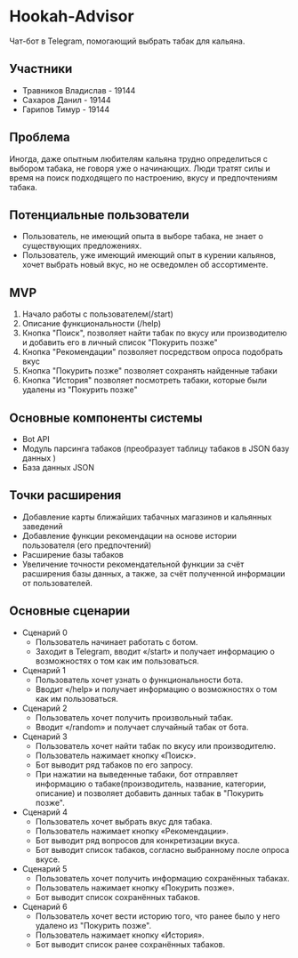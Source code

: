# Hookah-Advisor
Чат-бот в Telegram, помогающий выбрать табак для кальяна.

Участники
---------
- Травников Владислав - 19144
- Сахаров Данил - 19144
- Гарипов Тимур - 19144

Проблема
------
Иногда, даже опытным любителям кальяна трудно определиться с выбором табака, не говоря уже о начинающих. Люди тратят силы и время на поиск подходящего по настроению, вкусу и предпочтениям табака.  

Потенциальные пользователи
-------------------------------
- Пользователь, не имеющий опыта в выборе табака, не знает о существующих предложениях. 
- Пользователь, уже имеющий имеющий опыт в курении кальянов, хочет выбрать новый вкус, но не осведомлен об ассортименте.

MVP
--------------------------------
1. Начало работы с пользователем(/start)
2. Описание функциональности (/help)
3. Кнопка "Поиск", позволяет найти табак по вкусу или производителю и добавить его в личный список "Покурить позже"
4. Кнопка "Рекомендации" позволяет посредством опроса подобрать вкус
5. Кнопка "Покурить позже" позволяет сохранять найденные табаки
6. Кнопка "История" позволяет посмотреть табаки, которые были удалены из "Покурить позже" 

Основные компоненты системы
---------------------------
- Bot API
- Модуль парсинга табаков (преобразует таблицу табаков в JSON базу данных )  
- База данных JSON

Точки расширения
----------------
- Добавление карты ближайших табачных магазинов и кальянных заведений
- Добавление функции рекомендации на основе истории пользователя (его предпочтений)
- Расширение базы табаков
- Увеличение точности рекомендательной функции за счёт расширения базы данных, а также, за счёт полученной информации от пользователей.

Основные сценарии
----------------
- Сценарий 0 
  - Пользователь начинает работать с ботом.
  - Заходит в Telegram, вводит «/start» и получает информацию о возможностях о том как им пользоваться.
- Сценарий 1
  - Пользователь хочет узнать о функциональности бота.
  - Вводит «/help» и получает информацию о возможностях о том как им пользоваться.
- Сценарий 2
  - Пользователь хочет получить произвольный табак.
  - Вводит «/random» и получает случайный табак от бота.  
- Сценарий 3
  - Пользователь хочет найти табак по вкусу или производителю.
  - Пользователь нажимает кнопку «Поиск».
  - Бот выводит ряд табаков по его запросу.
  - При нажатии на выведенные табаки, бот отправляет информацию о табаке(производитель, название, категории, описание) и позволяет добавить данных табак в "Покурить позже".
- Сценарий 4
  - Пользователь хочет выбрать вкус для табака.
  - Пользователь нажимает кнопку «Рекомендации».
  - Бот выводит ряд вопросов для конкретизации вкуса.
  - Бот выводит список табаков, согласно выбранному после опроса вкусе.
- Сценарий 5
  - Пользователь хочет получить информацию сохранённых табаках.
  - Пользователь нажимает кнопку «Покурить позже».
  - Бот выводит список сохранённых табаков.
- Сценарий 6
  - Пользователь хочет вести историю того, что ранее было у него удалено из "Покурить позже".
  - Пользователь нажимает кнопку «История».  
  - Бот выводит список ранее сохранённых табаков.
